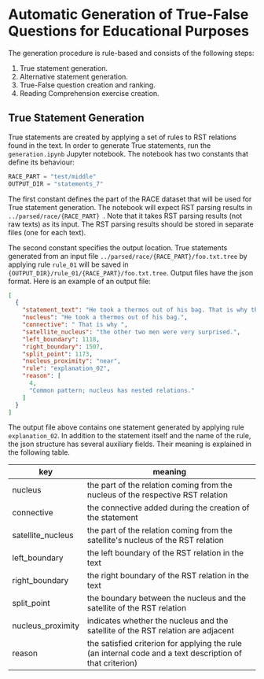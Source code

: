 # Automatic Generation of True-False Questions for Educational Purposes

The generation procedure is rule-based and consists of the following steps:

1. True statement generation.
2. Alternative statement generation.
3. True-False question creation and ranking.
4. Reading Comprehension exercise creation.

## True Statement Generation

True statements are created by applying a set of rules to RST relations found in the text. In order to generate True statements, run the `generation.ipynb` Jupyter notebook. The notebook has two constants that define its behaviour:

```python
RACE_PART = "test/middle"
OUTPUT_DIR = "statements_7"
```

The first constant defines the part of the RACE dataset that will be used for True statement generation. The notebook will expect RST parsing results in `../parsed/race/{RACE_PART} `. Note that it takes RST parsing results (not raw texts) as its input. The RST parsing results should be stored in separate files (one for each text).

The second constant specifies the output location. True statements generated from an input file `../parsed/race/{RACE_PART}/foo.txt.tree` by applying rule `rule_01` will be saved in `{OUTPUT_DIR}/rule_01/{RACE_PART}/foo.txt.tree`. Output files have the json format. Here is an example of an output file:

```json
[
  {
    "statement_text": "He took a thermos out of his bag. That is why the other two men were very surprised.",
    "nucleus": "He took a thermos out of his bag.",
    "connective": " That is why ",
    "satellite_nucleus": "the other two men were very surprised.",
    "left_boundary": 1118,
    "right_boundary": 1507,
    "split_point": 1173,
    "nucleus_proximity": "near",
    "rule": "explanation_02",
    "reason": [
      4,
      "Common pattern; nucleus has nested relations."
    ]
  }
]
```

The output file above contains one statement generated by applying rule `explanation_02`. In addition to the statement itself and the name of the rule, the json structure has several auxiliary fields. Their meaning is explained in the following table.

| key               | meaning                                                      |
| ----------------- | ------------------------------------------------------------ |
| nucleus           | the part of the relation coming from the nucleus of the respective RST relation |
| connective        | the connective added during the creation of the statement    |
| satellite_nucleus | the part of the relation coming from the satellite's nucleus of the RST relation |
| left_boundary     | the left boundary of the RST relation in the text            |
| right_boundary    | the right boundary of the RST relation in the text           |
| split_point       | the boundary between the nucleus and the satellite of the RST relation |
| nucleus_proximity | indicates whether the nucleus and the satellite of the RST relation are adjacent |
| reason            | the satisfied criterion for applying the rule (an internal code and a text description of that criterion) |

